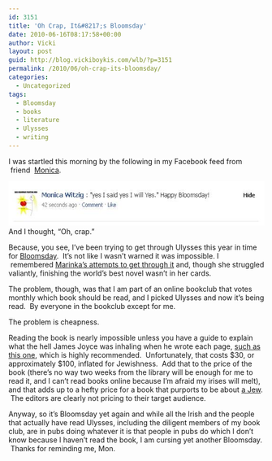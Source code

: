 ```yaml
---
id: 3151
title: 'Oh Crap, It&#8217;s Bloomsday'
date: 2010-06-16T08:17:58+00:00
author: Vicki
layout: post
guid: http://blog.vickiboykis.com/wlb/?p=3151
permalink: /2010/06/oh-crap-its-bloomsday/
categories:
  - Uncategorized
tags:
  - Bloomsday
  - books
  - literature
  - Ulysses
  - writing
---
```

I was startled this morning by the following in my Facebook feed from  friend  [Monica](http://mjwitzig.blogspot.com/).

[<img class="aligncenter size-full wp-image-3152" title="bloomsday" src="https://raw.githubusercontent.com/veekaybee/wlb/gh-pages/assets/images/2010/06/bloomsday.jpg" alt="" width="543" height="87" />](https://raw.githubusercontent.com/veekaybee/wlb/gh-pages/assets/images/2010/06/bloomsday.jpg)And I thought, &#8220;Oh, crap.&#8221;

Because, you see, I&#8217;ve been trying to get through Ulysses this year in time for [Bloomsday](http://en.wikipedia.org/wiki/Bloomsday).  It&#8217;s not like I wasn&#8217;t warned it was impossible. I  remembered [Marinka&#8217;s attempts to get through it](http://www.motherhoodinnyc.com/things-that-go-through-my-mind-as-im) and, though she struggled valiantly, finishing the world&#8217;s best novel wasn&#8217;t in her cards.

The problem, though, was that I am part of an online bookclub that votes monthly which book should be read, and I picked Ulysses and now it&#8217;s being read.  By everyone in the bookclub except for me.

The problem is cheapness.

Reading the book is nearly impossible unless you have a guide to explain what the hell James Joyce was inhaling when he wrote each page, [such as this one](http://www.amazon.com/New-Bloomsday-Book-Through-Ulysses/dp/0415138582), which is highly recommended.  Unfortunately, that costs $30, or approximately $100, inflated for Jewishness.  Add that to the price of the book (there&#8217;s no way two weeks from the library will be enough for me to read it, and I can&#8217;t read books online because I&#8217;m afraid my irises will melt), and that adds up to a hefty price for a book that purports to be about [a Jew](http://en.wikipedia.org/wiki/Leopold_Bloom).  The editors are clearly not pricing to their target audience.

Anyway, so it&#8217;s Bloomsday yet again and while all the Irish and the people that actually have read Ulysses, including the diligent members of my book club, are in pubs doing whatever it is that people in pubs do which I don&#8217;t know because I haven&#8217;t read the book, I am cursing yet another Bloomsday.  Thanks for reminding me, Mon.